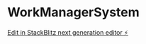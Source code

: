 # WorkManagerSystem

[Edit in StackBlitz next generation editor ⚡️](https://stackblitz.com/~/github.com/JoelHJames1/WorkManagerSystem)